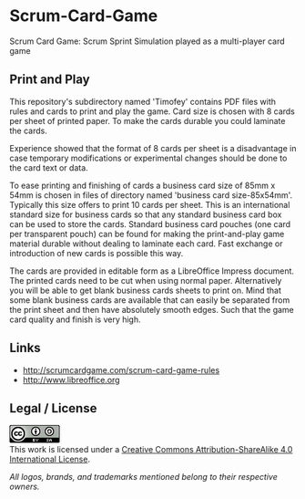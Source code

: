 # Scrum-Card-Game

Scrum Card Game: Scrum Sprint Simulation played as a multi-player card game

## Print and Play

This repository's subdirectory named 'Timofey' contains PDF files
with rules and cards to print and play the game. Card size is chosen
with 8 cards per sheet of printed paper. To make the cards durable
you could laminate the cards.

Experience showed that the format of 8 cards per sheet is a
disadvantage in case temporary modifications or experimental
changes should be done to the card text or data.

To ease printing and finishing of cards a business card size of
85mm x 54mm is chosen in files of directory named
'business card size-85x54mm'. Typically this size offers to print
10 cards per sheet. This is an international standard size for
business cards so that any standard business card box can be used
to store the cards. Standard business card pouches (one card per
transparent pouch) can be found for making the print-and-play game
material durable without dealing to laminate each card. Fast
exchange or introduction of new cards is possible this way.

The cards are provided in editable form as a LibreOffice Impress
document. The printed cards need to be cut when using normal paper.
Alternatively you will be able to get blank business cards sheets to
print on. Mind that some blank business cards are available that
can easily be separated from the print sheet and then have absolutely
smooth edges. Such that the game card quality and finish is very
high.

## Links

* http://scrumcardgame.com/scrum-card-game-rules
* http://www.libreoffice.org

## Legal / License

<a rel='license' href='http://creativecommons.org/licenses/by-sa/4.0'><img alt='Creative Commons License' style='border-width:0' src='res/cc_by_sa-88x31.png' /></a><br />This work is licensed under a <a rel='license' href='http://creativecommons.org/licenses/by-sa/4.0'>Creative Commons Attribution-ShareAlike 4.0 International License</a>.

_All logos, brands, and trademarks mentioned belong to their respective owners._
